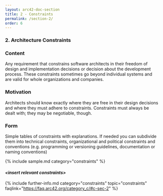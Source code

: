 ```yaml
---
layout: arc42-doc-section
title: 2 - Constraints
permalink: /section-2/
order: 6
---
```


### 2. Architecture Constraints


<div class="arc42-help" markdown="1">

### Content

Any requirement that constrains software architects in their freedom of design and implementation decisions or decision about the development process. These constraints sometimes go beyond individual systems and are valid for whole organizations and companies.


### Motivation
Architects should know exactly where they are free in their design decisions and where they must adhere to constraints.
Constraints must always be dealt with; they may be negotiable, though.

### Form
Simple tables of constraints with explanations. If needed you can subdivide them into technical constraints, organizational and political constraints and conventions (e.g. programming or versioning guidelines, documentation or naming conventions)

<!-- collect all samples that are releated to this section of arc42 -->
{% include sample.md category="constraints" %}

</div>

#### _&lt;insert relevant constraints>_


{% include further-info.md
   category="constraints"
   topic="constraints"
   faqlink="https://faq.arc42.org/category_c/#c-sec-2" %}
